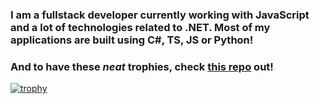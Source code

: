 ### I am a fullstack developer currently working with JavaScript and a lot of technologies related to .NET. Most of my applications are built using C#, TS, JS or Python! 

### And to have these _neat_ trophies, check [this repo](https://github.com/ryo-ma/github-profile-trophy) out!

<!--
**JustAn0therDev/JustAn0therDev** is a ✨ _special_ ✨ repository because its `README.md` (this file) appears on your GitHub profile.

Here are some ideas to get you started:

- 🔭 I’m currently working on ...
- 🌱 I’m currently learning ...
- 👯 I’m looking to collaborate on ...
- 🤔 I’m looking for help with ...
- 💬 Ask me about ...
- 📫 How to reach me: ...
- 😄 Pronouns: ...
- ⚡ Fun fact: ...
-->

[![trophy](https://github-profile-trophy.vercel.app/?username=JustAn0therDev)](https://github.com/ryo-ma/github-profile-trophy)

